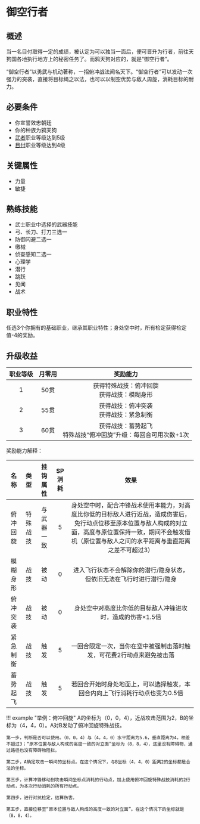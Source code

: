 # 御空行者

## 概述

当一名目付取得一定的成绩，被认定为可以独当一面后，便可晋升为行者，前往天狗国各地执行地方上的秘密任务了。而鸦天狗对应的，就是“御空行者”。

“御空行者”以勇武与机动著称，一招俯冲战法闻名天下。“御空行者”可以发动一次强力的突袭，直接将目标绳之以法，也可以以制空优势与敌人周旋，消耗目标的耐力。

## 必要条件

* 你宣誓效忠朝廷
* 你的种族为鸦天狗
* <a href="../../../basicJob/Warrior" target="_blank">武者</a>职业等级达到5级
* <a href="../metsuke" target="_blank">目付</a>职业等级达到4级

## 关键属性

* 力量
* 敏捷

## 熟练技能

* 武士职业中选择的武器技能
* 弓、长刀、打刀三选一
* 防御闪避二选一
* 缴械
* 侦查感知二选一
* 心理学
* 潜行
* 跳跃
* 见闻
* 战术
  
## 职业特性

任选3个你拥有的基础职业，继承其职业特性；身处空中时，所有检定获得检定值-4的奖励。

## 升级收益

职业等级|月零用|奖励能力
:--:|:--:|:--:
1|50贯|获得特殊战技：俯冲回旋<br>获得战技：模糊身形
2|55贯|获得战技：俯冲突袭<br>获得战技：紧急制衡
3|60贯|获得战技：蓄势起飞<br>特殊战技“俯冲回旋”升级：每回合可用次数+1次

奖励能力解释：

名称|类型|挂钩属性|SP消耗|效果
:--:|:--:|:--:|:--:|:--:
俯冲回旋|特殊战技|与武器一致|5|身处空中时，配合冲锋战术使用本能力，对高度比你低的目标敌人进行近战，造成伤害后，免行动点位移至原本位置与敌人构成的对立面，高度与原位置保持一致，期间不会触发借机（原位置与敌人之间的水平距离与垂直距离之差不可超过3）
模糊身形|战技|被动|0|进入飞行状态不会解除你的潜行/隐身状态，但依旧无法在飞行时进行潜行/隐身
俯冲突袭|战技|被动|0|身处空中对高度比你低的目标敌人冲锋进攻时，造成的伤害×1.5倍
紧急制衡|战技|触发|5|一回合限定一次，当你在空中被强制击落时触发，可花费2行动点来避免被击落
蓄势起飞|战技|触发|5|若回合开始时身处地面上，可以选择触发，本回合内向上飞行消耗行动点也变为0.5倍

!!! example "举例：俯冲回旋"
    A的坐标为（0，0，4），近战攻击范围为2，B的坐标为（4，4，0）。A对B发动了俯冲回旋特殊战技。
    
    第一步，判断是否可以使用。（0，0，4）与（4，4，0）水平距离为5.6，垂直距离为4，相差不超过3；“原本位置与敌人构成的高度一致的对立面”坐标为（8，8，4），这里没有障碍物，通过路径也没有障碍物阻拦。

    第二步，A确定攻击一瞬间的坐标点。在这个情况下，与B坐标（4，4，0）距离2的坐标都是合法的坐标。

    第三步，计算冲锋移动到攻击瞬间坐标点消耗的行动点，加上使用俯冲回旋特殊战技消耗的2行动点，为本次行动消耗的所有行动点。

    第四步，进行对抗检定，结算伤害。

    第五步，直接位移至“原本位置与敌人构成的高度一致的对立面”。在这个情况下的坐标就是（8，8，4）。